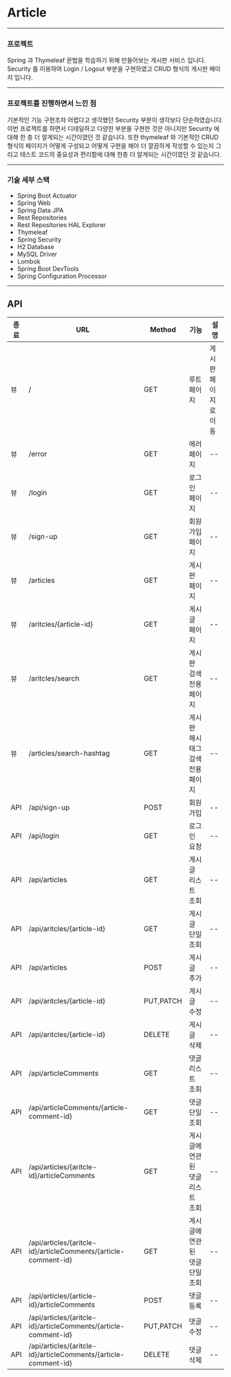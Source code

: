 # Article

---
### 프로젝트

Spring 과 Thymeleaf 문법을 학습하기 위해 만들어보는 게시판 서비스 입니다.
Security 를 이용하여 Login / Logout 부분을 구현하였고
CRUD 형식의 게시판 페이지 입니다.

---
### 프로젝트를 진행하면서 느낀 점

기본적인 기능 구현조차 어렵다고 생각했던 Security 부분이 생각보다 단순하였습니다.
이번 프로젝트를 하면서 디테일하고 다양한 부분을 구현한 것은 아니지만 Security 에 대해 한 층 더 알게되는 시간이였던 것 같습니다.
또한 thymeleaf 와 기본적인 CRUD 형식의 페이지가 어떻게 구성되고 어떻게 구현을 해야 더 깔끔하게 작성할 수 있는지 그리고
테스트 코드의 중요성과 편리함에 대해 한층 더 알게되는 시간이였던 것 같습니다.


---
### 기술 세부 스택
* Spring Boot Actuator
* Spring Web
* Spring Data JPA
* Rest Repositories
* Rest Repositories HAL Explorer
* Thymeleaf
* Spring Security
* H2 Database
* MySQL Driver
* Lombok
* Spring Boot DevTools
* Spring Configuration Processor

---

## API
|종료|URL|Method|기능|설명|
|----|-----|---|-----|-----|
|뷰|/|GET|루트 페이지|게시판 페이지로 이동|
|뷰|/error|GET|에러 페이지|--|
|뷰|/login|GET|로그인 페이지|--|
|뷰|/sign-up|GET|회원가입 페이지|--|
|뷰|/articles|GET|게시판 페이지|--|
|뷰|/aritcles/{article-id}|GET|게시글 페이지|--|
|뷰|/aritcles/search|GET|게시판 검색 전용 페이지|--|
|뷰|/articles/search-hashtag|GET|게시판 해시태그 검색 전용 페이지|--|
|API|/api/sign-up|POST|회원가입|--|
|API|/api/login|GET|로그인 요청|--|
|API|/api/articles|GET|게시글 리스트 조회|--|
|API|/api/aritcles/{article-id}|GET|게시글 단일 조회|--|
|API|/api/articles|POST|게시글 추가|--|
|API|/api/aritcles/{article-id}|PUT,PATCH|게시글 수정|--|
|API|/api/aritcles/{article-id}|DELETE|게시글 삭제|--|
|API|/api/articleComments|GET|댓글 리스트 조회|--|
|API|/api/articleComments/{article-comment-id}|GET|댓글 단일 조회|--|
|API|/api/articles/{aritcle-id}/articleComments|GET|게시글에 연관된 댓글 리스트 조회|--|
|API|/api/articles/{aritcle-id}/articleComments/{article-comment-id}|GET|게시글에 연관된 댓글 단일 조회|--|
|API|/api/articles/{article-id}/articleComments|POST|댓글 등록|--|
|API|/api/articles/{aritcle-id}/articleComments/{article-comment-id}|PUT,PATCH|댓글 수정|--|
|API|/api/articles/{aritcle-id}/articleComments/{article-comment-id}|DELETE|댓글 삭제|--|
